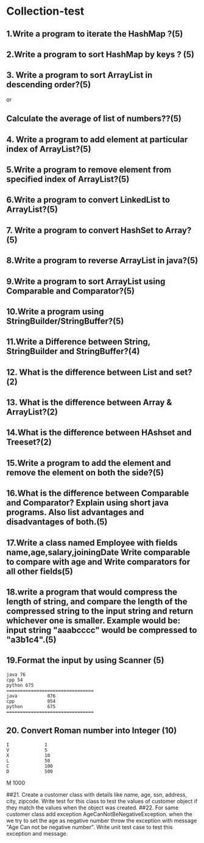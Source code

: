 # Collection-test
## 1.Write a program to iterate the HashMap ?(5)
## 2.Write a program to sort HashMap by keys ? (5)
## 3. Write a program to sort ArrayList in descending order?(5) 
or
## Calculate the average of list of numbers??(5)
## 4. Write a program to add element at particular index of ArrayList?(5)
## 5.Write a program to remove element from specified index of ArrayList?(5)
## 6.Write a program to convert LinkedList to ArrayList?(5)
## 7. Write a program to convert HashSet to Array? (5)
## 8.Write a program to reverse ArrayList in java?(5)
## 9.Write a program to sort ArrayList using Comparable and Comparator?(5) 
## 10.Write a program using StringBuilder/StringBuffer?(5)
## 11.Write a Difference between String, StringBuilder and StringBuffer?(4)
## 12. What is the difference between List and set?(2)
## 13. What is the difference between Array & ArrayList?(2) 
## 14.What is the difference between HAshset and Treeset?(2)
## 15.Write a program to add the element and remove the element on both the side?(5)
## 16.What is the difference between Comparable and Comparator? Explain using short java programs. Also list advantages and disadvantages of both.(5)
## 17.Write a class named Employee with fields name,age,salary,joiningDate Write comparable to compare with age and Write comparators for all other fields(5)
## 18.write a program that would compress the length of string, and compare the length of the compressed string to the input string and return whichever one is smaller. Example would be: input string "aaabcccc" would be compressed to "a3b1c4".(5)
## 19.Format the input by using Scanner (5)
```
java 76
cpp 54
python 675
================================
java           076
cpp            054
python         675
================================
```
## 20. Convert Roman number into Integer (10)
```Symbol       Value
I             1
V             5
X             10
L             50
C             100
D             500
```
M             1000


##21. Create a customer class with details like name, age, ssn, address, city, zipcode. Write test for this class to test the values of customer object if they match the values when the object was created. 
##22. For same customer class add exception AgeCanNotBeNegativeException. when the we try to set the age as negative number throw the exception with message "Age Can not be negative number". Write unit test case to test this exception and message.

